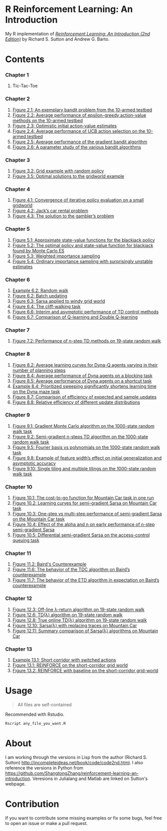 # R Reinforcement Learning: An Introduction

My R implementation of [*Reinforcement Learning: An Introduction (2nd Edition)*](http://incompleteideas.net/book/the-book-2nd.html) by Richard S. Sutton and Andrew G. Barto.

# Contents

### Chapter 1
1. Tic-Tac-Toe

### Chapter 2
1. [Figure 2.1: An exemplary bandit problem from the 10-armed testbed](https://raw.githubusercontent.com/DylanLawless/R-reinforcement-learning-an-introduction/refs/heads/main/figures/figure_2_1.png)
2. [Figure 2.2: Average performance of epsilon-greedy action-value methods on the 10-armed testbed](https://raw.githubusercontent.com/DylanLawless/R-reinforcement-learning-an-introduction/refs/heads/main/figures/figure_2_2.png)
3. [Figure 2.3: Optimistic initial action-value estimates](https://raw.githubusercontent.com/DylanLawless/R-reinforcement-learning-an-introduction/refs/heads/main/figures/figure_2_3.png)
4. [Figure 2.4: Average performance of UCB action selection on the 10-armed testbed](https://raw.githubusercontent.com/DylanLawless/R-reinforcement-learning-an-introduction/refs/heads/main/figures/figure_2_4.png)
5. [Figure 2.5: Average performance of the gradient bandit algorithm](https://raw.githubusercontent.com/DylanLawless/R-reinforcement-learning-an-introduction/refs/heads/main/figures/fig_2_5.png)
6. [Figure 2.6: A parameter study of the various bandit algorithms](https://raw.githubusercontent.com/DylanLawless/R-reinforcement-learning-an-introduction/refs/heads/main/figures/figure_2_6.png)

### Chapter 3
1. [Figure 3.2: Grid example with random policy](https://raw.githubusercontent.com/DylanLawless/R-reinforcement-learning-an-introduction/refs/heads/main/figures/figure_3_2.png)
2. [Figure 3.5: Optimal solutions to the gridworld example](https://raw.githubusercontent.com/DylanLawless/R-reinforcement-learning-an-introduction/refs/heads/main/figures/figure_3_5.png)

### Chapter 4
1. [Figure 4.1: Convergence of iterative policy evaluation on a small gridworld](https://raw.githubusercontent.com/DylanLawless/R-reinforcement-learning-an-introduction/refs/heads/main/figures/figure_4_1.png)
2. [Figure 4.2: Jack’s car rental problem](https://raw.githubusercontent.com/DylanLawless/R-reinforcement-learning-an-introduction/refs/heads/main/figures/figure_4_2.png)
3. [Figure 4.3: The solution to the gambler’s problem](https://raw.githubusercontent.com/DylanLawless/R-reinforcement-learning-an-introduction/refs/heads/main/figures/figure_4_3.png)

### Chapter 5
1. [Figure 5.1: Approximate state-value functions for the blackjack policy](https://raw.githubusercontent.com/DylanLawless/R-reinforcement-learning-an-introduction/refs/heads/main/figures/figure_5_1.png)
2. [Figure 5.2: The optimal policy and state-value function for blackjack found by Monte Carlo ES](https://raw.githubusercontent.com/DylanLawless/R-reinforcement-learning-an-introduction/refs/heads/main/figures/figure_5_2.png)
3. [Figure 5.3: Weighted importance sampling](https://raw.githubusercontent.com/DylanLawless/R-reinforcement-learning-an-introduction/refs/heads/main/figures/figure_5_3.png)
4. [Figure 5.4: Ordinary importance sampling with surprisingly unstable estimates](https://raw.githubusercontent.com/DylanLawless/R-reinforcement-learning-an-introduction/refs/heads/main/figures/figure_5_4.png)

### Chapter 6
1. [Example 6.2: Random walk](https://raw.githubusercontent.com/DylanLawless/R-reinforcement-learning-an-introduction/refs/heads/main/figures/example_6_2.png)
2. [Figure 6.2: Batch updating](https://raw.githubusercontent.com/DylanLawless/R-reinforcement-learning-an-introduction/refs/heads/main/figures/figure_6_2.png)
3. [Figure 6.3: Sarsa applied to windy grid world](https://raw.githubusercontent.com/DylanLawless/R-reinforcement-learning-an-introduction/refs/heads/main/figures/figure_6_3.png)
4. [Figure 6.4: The cliff-walking task](https://raw.githubusercontent.com/DylanLawless/R-reinforcement-learning-an-introduction/refs/heads/main/figures/figure_6_4.png)
5. [Figure 6.6: Interim and asymptotic performance of TD control methods](https://raw.githubusercontent.com/DylanLawless/R-reinforcement-learning-an-introduction/refs/heads/main/figures/figure_6_6.png)
6. [Figure 6.7: Comparison of Q-learning and Double Q-learning](https://raw.githubusercontent.com/DylanLawless/R-reinforcement-learning-an-introduction/refs/heads/main/figures/figure_6_7.png)

### Chapter 7
1. [Figure 7.2: Performance of n-step TD methods on 19-state random walk](https://raw.githubusercontent.com/DylanLawless/R-reinforcement-learning-an-introduction/refs/heads/main/figures/figure_7_2.png)

### Chapter 8
1. [Figure 8.2: Average learning curves for Dyna-Q agents varying in their number of planning steps](https://raw.githubusercontent.com/DylanLawless/R-reinforcement-learning-an-introduction/refs/heads/main/figures/figure_8_2.png)
2. [Figure 8.4: Average performance of Dyna agents on a blocking task](https://raw.githubusercontent.com/DylanLawless/R-reinforcement-learning-an-introduction/refs/heads/main/figures/figure_8_4.png)
3. [Figure 8.5: Average performance of Dyna agents on a shortcut task](https://raw.githubusercontent.com/DylanLawless/R-reinforcement-learning-an-introduction/refs/heads/main/figures/figure_8_5.png)
4. [Example 8.4: Prioritized sweeping significantly shortens learning time on the Dyna maze task](https://raw.githubusercontent.com/DylanLawless/R-reinforcement-learning-an-introduction/refs/heads/main/figures/example_8_4.png)
5. [Figure 8.7: Comparison of efficiency of expected and sample updates](https://raw.githubusercontent.com/DylanLawless/R-reinforcement-learning-an-introduction/refs/heads/main/figures/figure_8_7.png)
6. [Figure 8.8: Relative efficiency of different update distributions](https://raw.githubusercontent.com/DylanLawless/R-reinforcement-learning-an-introduction/refs/heads/main/figures/figure_8_8.png)

### Chapter 9
1. [Figure 9.1: Gradient Monte Carlo algorithm on the 1000-state random walk task](https://raw.githubusercontent.com/DylanLawless/R-reinforcement-learning-an-introduction/refs/heads/main/figures/figure_9_1.png)
2. [Figure 9.2: Semi-gradient n-steps TD algorithm on the 1000-state random walk task](https://raw.githubusercontent.com/DylanLawless/R-reinforcement-learning-an-introduction/refs/heads/main/figures/figure_9_2.png)
3. [Figure 9.5: Fourier basis vs polynomials on the 1000-state random walk task](https://raw.githubusercontent.com/DylanLawless/R-reinforcement-learning-an-introduction/refs/heads/main/figures/figure_9_5.png)
4. [Figure 9.8: Example of feature width’s effect on initial generalization and asymptotic accuracy](https://raw.githubusercontent.com/DylanLawless/R-reinforcement-learning-an-introduction/refs/heads/main/figures/figure_9_8.png)
5. [Figure 9.10: Single tiling and multiple tilings on the 1000-state random walk task](https://raw.githubusercontent.com/DylanLawless/R-reinforcement-learning-an-introduction/refs/heads/main/figures/figure_9_10.png)

### Chapter 10
1. [Figure 10.1: The cost-to-go function for Mountain Car task in one run](https://raw.githubusercontent.com/DylanLawless/R-reinforcement-learning-an-introduction/refs/heads/main/figures/figure_10_1.png)
2. [Figure 10.2: Learning curves for semi-gradient Sarsa on Mountain Car task](https://raw.githubusercontent.com/DylanLawless/R-reinforcement-learning-an-introduction/refs/heads/main/figures/figure_10_2.png)
3. [Figure 10.3: One-step vs multi-step performance of semi-gradient Sarsa on the Mountain Car task](https://raw.githubusercontent.com/DylanLawless/R-reinforcement-learning-an-introduction/refs/heads/main/figures/figure_10_3.png)
4. [Figure 10.4: Effect of the alpha and n on early performance of n-step semi-gradient Sarsa](https://raw.githubusercontent.com/DylanLawless/R-reinforcement-learning-an-introduction/refs/heads/main/figures/figure_10_4.png)
5. [Figure 10.5: Differential semi-gradient Sarsa on the access-control queuing task](https://raw.githubusercontent.com/DylanLawless/R-reinforcement-learning-an-introduction/refs/heads/main/figures/figure_10_5.png)

### Chapter 11
1. [Figure 11.2: Baird's Counterexample](https://raw.githubusercontent.com/DylanLawless/R-reinforcement-learning-an-introduction/refs/heads/main/figures/figure_11_2.png)
2. [Figure 11.6: The behavior of the TDC algorithm on Baird’s counterexample](https://raw.githubusercontent.com/DylanLawless/R-reinforcement-learning-an-introduction/refs/heads/main/figures/figure_11_6.png)
3. [Figure 11.7: The behavior of the ETD algorithm in expectation on Baird’s counterexample](https://raw.githubusercontent.com/DylanLawless/R-reinforcement-learning-an-introduction/refs/heads/main/figures/figure_11_7.png)

### Chapter 12
1. [Figure 12.3: Off-line λ-return algorithm on 19-state random walk](https://raw.githubusercontent.com/DylanLawless/R-reinforcement-learning-an-introduction/refs/heads/main/figures/figure_12_3.png)
2. [Figure 12.6: TD(λ) algorithm on 19-state random walk](https://raw.githubusercontent.com/DylanLawless/R-reinforcement-learning-an-introduction/refs/heads/main/figures/figure_12_6.png)
3. [Figure 12.8: True online TD(λ) algorithm on 19-state random walk](https://raw.githubusercontent.com/DylanLawless/R-reinforcement-learning-an-introduction/refs/heads/main/figures/figure_12_8.png)
4. [Figure 12.10: Sarsa(λ) with replacing traces on Mountain Car](https://raw.githubusercontent.com/DylanLawless/R-reinforcement-learning-an-introduction/refs/heads/main/figures/figure_12_10.png)
5. [Figure 12.11: Summary comparison of Sarsa(λ) algorithms on Mountain Car](https://raw.githubusercontent.com/DylanLawless/R-reinforcement-learning-an-introduction/refs/heads/main/figures/figure_12_11.png)

### Chapter 13
1. [Example 13.1: Short corridor with switched actions](https://raw.githubusercontent.com/DylanLawless/R-reinforcement-learning-an-introduction/refs/heads/main/figures/example_13_1.png)
2. [Figure 13.1: REINFORCE on the short-corridor grid world](https://raw.githubusercontent.com/DylanLawless/R-reinforcement-learning-an-introduction/refs/heads/main/figures/figure_13_1.png)
3. [Figure 13.2: REINFORCE with baseline on the short-corridor grid-world](https://raw.githubusercontent.com/DylanLawless/R-reinforcement-learning-an-introduction/refs/heads/main/figures/figure_13_2.png)

# Usage
> All files are self-contained

Recommended with Rstudio.

```commandline
Rscript any_file_you_want.R
```

# About

I am working through the versions in Lisp from the author (Richard S. Sutton) <http://incompleteideas.net/book/code/code2nd.html>. 
I also reference the versions in Python from <https://github.com/ShangtongZhang/reinforcement-learning-an-introduction>. 
Veresions in Julialang and Matlab are linked on Sutton's webpage.

# Contribution
If you want to contribute some missing examples or fix some bugs, feel free to open an issue or make a pull request. 

